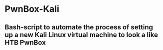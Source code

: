 # PwnBox-Kali
Bash-script to automate the process of setting up a new Kali Linux virtual machine to look a like HTB PwnBox
---
